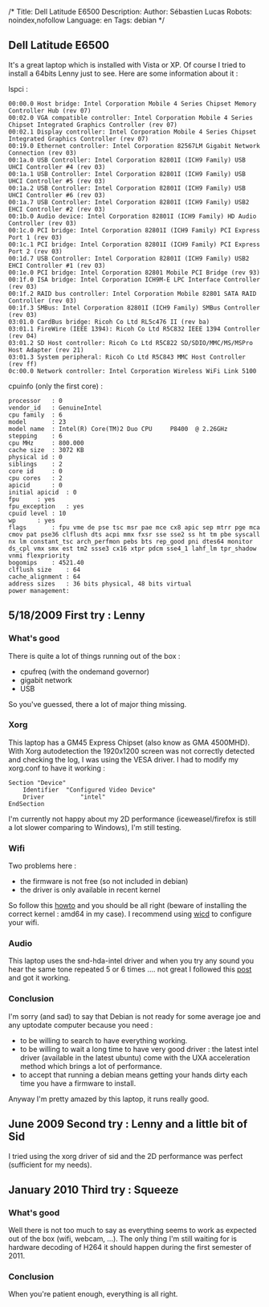 /*
Title: Dell Latitude E6500
Description: 
Author: Sébastien Lucas
Robots: noindex,nofollow
Language: en
Tags: debian
*/
## Dell Latitude E6500

It's a great laptop which is installed with Vista or XP. Of course I tried to install a 64bits Lenny just to see. Here are some information about it :

lspci :

```
00:00.0 Host bridge: Intel Corporation Mobile 4 Series Chipset Memory Controller Hub (rev 07)
00:02.0 VGA compatible controller: Intel Corporation Mobile 4 Series Chipset Integrated Graphics Controller (rev 07)
00:02.1 Display controller: Intel Corporation Mobile 4 Series Chipset Integrated Graphics Controller (rev 07)
00:19.0 Ethernet controller: Intel Corporation 82567LM Gigabit Network Connection (rev 03)
00:1a.0 USB Controller: Intel Corporation 82801I (ICH9 Family) USB UHCI Controller #4 (rev 03)
00:1a.1 USB Controller: Intel Corporation 82801I (ICH9 Family) USB UHCI Controller #5 (rev 03)
00:1a.2 USB Controller: Intel Corporation 82801I (ICH9 Family) USB UHCI Controller #6 (rev 03)
00:1a.7 USB Controller: Intel Corporation 82801I (ICH9 Family) USB2 EHCI Controller #2 (rev 03)
00:1b.0 Audio device: Intel Corporation 82801I (ICH9 Family) HD Audio Controller (rev 03)
00:1c.0 PCI bridge: Intel Corporation 82801I (ICH9 Family) PCI Express Port 1 (rev 03)
00:1c.1 PCI bridge: Intel Corporation 82801I (ICH9 Family) PCI Express Port 2 (rev 03)
00:1d.7 USB Controller: Intel Corporation 82801I (ICH9 Family) USB2 EHCI Controller #1 (rev 03)
00:1e.0 PCI bridge: Intel Corporation 82801 Mobile PCI Bridge (rev 93)
00:1f.0 ISA bridge: Intel Corporation ICH9M-E LPC Interface Controller (rev 03)
00:1f.2 RAID bus controller: Intel Corporation Mobile 82801 SATA RAID Controller (rev 03)
00:1f.3 SMBus: Intel Corporation 82801I (ICH9 Family) SMBus Controller (rev 03)
03:01.0 CardBus bridge: Ricoh Co Ltd RL5c476 II (rev ba)
03:01.1 FireWire (IEEE 1394): Ricoh Co Ltd R5C832 IEEE 1394 Controller (rev 04)
03:01.2 SD Host controller: Ricoh Co Ltd R5C822 SD/SDIO/MMC/MS/MSPro Host Adapter (rev 21)
03:01.3 System peripheral: Ricoh Co Ltd R5C843 MMC Host Controller (rev ff)
0c:00.0 Network controller: Intel Corporation Wireless WiFi Link 5100
```

cpuinfo (only the first core) :

```
processor	: 0
vendor_id	: GenuineIntel
cpu family	: 6
model		: 23
model name	: Intel(R) Core(TM)2 Duo CPU     P8400  @ 2.26GHz
stepping	: 6
cpu MHz		: 800.000
cache size	: 3072 KB
physical id	: 0
siblings	: 2
core id		: 0
cpu cores	: 2
apicid		: 0
initial apicid	: 0
fpu		: yes
fpu_exception	: yes
cpuid level	: 10
wp		: yes
flags		: fpu vme de pse tsc msr pae mce cx8 apic sep mtrr pge mca cmov pat pse36 clflush dts acpi mmx fxsr sse sse2 ss ht tm pbe syscall nx lm constant_tsc arch_perfmon pebs bts rep_good pni dtes64 monitor ds_cpl vmx smx est tm2 ssse3 cx16 xtpr pdcm sse4_1 lahf_lm tpr_shadow vnmi flexpriority
bogomips	: 4521.40
clflush size	: 64
cache_alignment	: 64
address sizes	: 36 bits physical, 48 bits virtual
power management:
```
## 5/18/2009 First try : Lenny

### What's good
There is quite a lot of things running out of the box :
*	cpufreq (with the ondemand governor)
*	gigabit network
*	USB

So you've guessed, there a lot of major thing missing.

### Xorg

This laptop has a GM45 Express Chipset (also know as GMA 4500MHD). With Xorg autodetection the 1920x1200 screen was not correctly detected and checking the log, I was using the VESA driver. I had to modify my xorg.conf to have it working :

```
Section "Device"
	Identifier	"Configured Video Device"
	Driver          "intel"
EndSection
```

I'm currently not happy about my 2D performance (iceweasel/firefox is still a lot slower comparing to Windows), I'm still testing.

### Wifi

Two problems here :
*	the firmware is not free (so not included in debian)
*	the driver is only available in recent kernel

So follow this [howto](http://wiki.debian.org/iwlagn) and you should be all right (beware of installing the correct kernel : amd64 in my case). I recommend using [wicd](http://wicd.sourceforge.net/) to configure your wifi.

### Audio

This laptop uses the snd-hda-intel driver and when you try any sound you hear the same tone repeated 5 or 6 times .... not great
I followed this [post](http://junisesafvanishere.blogspot.com/2009/02/intel-corporation-82801i-ich9-family-hd.html) and got it working.

### Conclusion

I'm sorry (and sad) to say that Debian is not ready for some average joe and any uptodate computer because you need :
*	to be willing to search to have everything working.
*	to be willing to wait a long time to have very good driver : the latest intel driver (available in the latest ubuntu) come with the UXA acceleration method which brings a lot of performance.
*	to accept that running a debian means getting your hands dirty each time you have a firmware to install.

Anyway I'm pretty amazed by this laptop, it runs really good.
## June 2009 Second try : Lenny and a little bit of Sid

I tried using the xorg driver of sid and the 2D performance was perfect (sufficient for my needs).
## January 2010 Third try : Squeeze

### What's good
Well there is not too much to say as everything seems to work as expected out of the box (wifi, webcam, ...). The only thing I'm still waiting for is hardware decoding of H264 it should happen during the first semester of 2011.
### Conclusion

When you're patient enough, everything is all right.
